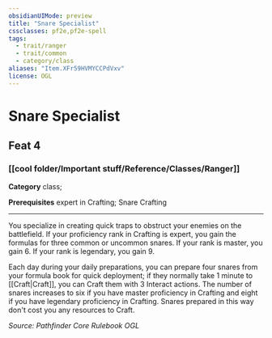 ```yaml
---
obsidianUIMode: preview
title: "Snare Specialist"
cssclasses: pf2e,pf2e-spell
tags:
  - trait/ranger
  - trait/common
  - category/class
aliases: "Item.XFr59HVMYCCPdVxv"
license: OGL
---
```

# Snare Specialist
## Feat 4
### [[cool folder/Important stuff/Reference/Classes/Ranger]]

**Category** class; 



**Prerequisites** expert in Crafting; Snare Crafting
* * *
You specialize in creating quick traps to obstruct your enemies on the battlefield. If your proficiency rank in Crafting is expert, you gain the formulas for three common or uncommon snares. If your rank is master, you gain 6. If your rank is legendary, you gain 9.

Each day during your daily preparations, you can prepare four snares from your formula book for quick deployment; if they normally take 1 minute to [[Craft|Craft]], you can Craft them with 3 Interact actions. The number of snares increases to six if you have master proficiency in Crafting and eight if you have legendary proficiency in Crafting. Snares prepared in this way don't cost you any resources to Craft.

*Source: Pathfinder Core Rulebook*
*OGL*
